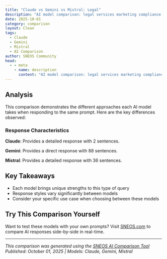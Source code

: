 ```yaml
---
title: "Claude vs Gemini vs Mistral: Legal"
description: "AI model comparison: legal services marketing compliance..."
date: 2025-10-01
category: comparison
layout: Clean
tags:
  - Claude
  - Gemini
  - Mistral
  - AI Comparison
author: SNEOS Community
head:
  - - meta
    - name: description
      content: "AI model comparison: legal services marketing compliance..."
---
```


<ChatComparison
  title="Claude vs Gemini vs Mistral: Legal"
  prompt="legal services marketing compliance"
  :responses='{
    "Claude": "# Legal Services Marketing Compliance Guide\n\nLegal marketing is heavily regulated to protect consumers and maintain professional standards. Here are the key compliance areas:\n\n## Core Regulatory Framework\n\n### **Professional Rules**\n- **Model Rules of Professional Conduct** (adopted by most states)\n- **State bar regulations** (vary by jurisdiction)\n- **Advertising rules** specific to legal services\n- **Solicitation restrictions**\n\n### **Federal Regulations**\n- **FTC Act** - Truth in advertising\n- **CAN-SPAM Act** - Email marketing\n- **TCPA** - Phone and text marketing\n- **ADA compliance** for websites\n\n## Key Compliance Requirements\n\n### **Truthful \u0026 Not Misleading**\n- \u2705 Accurate case results and credentials\n- \u2705 Clear fee structures\n- \u274C Guaranteed outcomes\n- \u274C Misleading specialization claims\n\n### **Required Disclaimers**\n- \u0022Attorney Advertising\u0022 (where required)\n- \u0022Prior results do not guarantee similar outcomes\u0022\n- Geographic limitations of practice\n- Responsible attorney identification\n\n### **Prohibited Practices**\n- False or misleading statements\n- Improper solicitation of clients\n- Sharing confidential client information\n- Creating unjustified expectations\n\n## Marketing Channel Compliance\n\n### **Website Requirements**\n- Professional responsibility disclaimers\n- Clear contact information\n- Accurate attorney profiles\n- Proper use of testimonials\n- ADA accessibility compliance\n\n### **Social Media Guidelines**\n- Professional tone and content\n- Privacy settings awareness\n- Client confidentiality protection\n- Proper disclaimers on posts\n\n### **Email Marketing**\n- CAN-SPAM compliance\n- Clear opt-out mechanisms\n- Professional communication standards\n- Confidentiality protections\n\n### **Pay-Per-Click Advertising**\n- Accurate ad copy\n- Proper landing page disclaimers\n- Geographic targeting accuracy\n- Compliant keyword usage\n\n## Best Practices\n\n### **Documentation**\n- Keep records of all marketing materials\n- Document compliance reviews\n- Maintain approval processes\n- Track client acquisition sources\n\n### **Regular Review**\n- Annual compliance audits\n- Stay updated on rule changes\n- Review competitor practices\n- Monitor online reputation\n\n### **Professional Development**\n- CLE courses on marketing ethics\n- Bar association guidance\n- Industry best practices\n- Consultation with marketing compliance experts\n\n## Common Violations to Avoid\n\n- **Misleading specialization claims**\n- **Improper use of client testimonials**\n- **Failure to include required disclaimers**\n- **Soliciting clients inappropriately**\n- **Making outcome guarantees**\n\n## State-Specific Considerations\n\nEach state has unique requirements:\n- Review local bar rules\n- Check advertising approval requirements\n- Understand solicitation restrictions\n- Know disclaimer requirements\n\nWould you like me to elaborate on any specific aspect of legal marketing compliance or discuss requirements for a particular marketing channel?",
    "Gemini": "Okay, let\u0027s break down legal services marketing compliance. This is a crucial area for any lawyer or law firm because marketing that violates ethical rules can lead to disciplinary action, sanctions, and damage to reputation.\n\n**Core Principles and Key Areas of Compliance**\n\nThe overarching goal of legal marketing compliance is to ensure that all advertising and promotional materials are:\n\n*   **Truthful and Not Misleading:**  Accuracy is paramount. No false promises, exaggerated claims, or omissions of crucial information.\n*   **Non-Deceptive:**  The message should not be likely to confuse or deceive a reasonable person.\n*   **Compliant with Specific Rules:**  Every jurisdiction has its own set of rules governing lawyer advertising, typically based on the American Bar Association (ABA) Model Rules of Professional Conduct, but often with local variations.\n\nHere are key areas to focus on:\n\n1.  **Accurate and Verifiable Information:**\n\n    *   **Expertise and Specialization:**  Be careful when claiming specialization.  Many jurisdictions require certification by a recognized organization before you can advertise as a \u0022specialist\u0022 in a particular area of law. If you are not certified, you can state you concentrate your practice in a particular field.\n    *   **Experience and Track Record:**  Don\u0027t exaggerate your years of experience, number of cases won, or success rates.  Avoid language that implies a guaranteed outcome. Use phrases such as \u0022we have successfully represented clients in similar cases.\u0022\n    *   **Fees and Costs:**  Clearly and accurately disclose fee structures, payment terms, and potential costs. Disclose if the client will be responsible for paying court fees, deposition fees, and expert witness fees. Be especially careful when advertising \u0022no fee unless you win\u0022 or \u0022contingency fee\u0022 arrangements.  Explain the percentage, what expenses are deducted from the recovery, and any other conditions.\n    *   **Awards and Recognition:**  Be transparent about the criteria for any awards or recognition mentioned.  Avoid implying that an award guarantees superior legal services.\n\n2.  **Prohibited Content:**\n\n    *   **False or Misleading Statements:**  This is the foundation.  Anything untrue, unsubstantiated, or likely to create a false impression is off-limits.\n    *   **Unjustified Expectations:**  Do not create unrealistic expectations.  Statements like \u0022We guarantee you\u0027ll win!\u0022 are almost always unethical.\n    *   **Implying Improper Influence:**  Do not suggest you can influence a judge, government official, or other decision-maker through improper means.\n    *   **Solicitation of Vulnerable Clients:**  Avoid targeting individuals who are particularly vulnerable (e.g., accident victims in hospitals) with unsolicited offers of legal services.  Rules against direct, in-person solicitation are often strict.\n    *   **Use of Actors/Models without Disclosure:** If actors or models are used, it should be explicitly stated so that consumers are not misled.\n\n3.  **Disclosure Requirements:**\n\n    *   **Firm Name and Contact Information:**  Ensure your firm\u0027s name and contact information are prominently displayed on all advertising materials.\n    *   **Jurisdictional Limitations:** If you are licensed to practice only in certain jurisdictions, clearly state that.\n    *   **\u0022Advertising Material\u0022 Designation:** Some jurisdictions require that advertisements be clearly labeled as such.\n    *   **Disclaimers:** Use disclaimers to clarify any potential misunderstandings or limitations (e.g., \u0022Past results are not indicative of future outcomes,\u0022 \u0022This information is for educational purposes only and does not constitute legal advice\u0022).\n\n4.  **Specific Advertising Channels:**\n\n    *   **Websites:**  Your website must comply with all advertising rules. Pay attention to testimonials, case results, and blog content.\n    *   **Social Media:**  Social media marketing requires the same level of compliance as traditional advertising. Monitor comments and posts to ensure they are accurate and do not violate ethical rules.\n    *   **Email Marketing:**  Comply with CAN-SPAM Act requirements (e.g., providing an opt-out mechanism).  Avoid sending unsolicited emails to potential clients.\n    *   **Print Advertising:**  Review print ads carefully for accuracy and compliance with disclosure requirements.\n    *   **Television and Radio:**  Comply with FCC regulations and advertising rules.\n    *   **Pay-Per-Click (PPC) Advertising:**  Ensure your ad copy and landing pages are accurate and compliant.  Be careful about using competitor names in your ad copy.\n\n5.  **Client Testimonials and Endorsements:**\n\n    *   **Authenticity:**  Testimonials must be genuine and reflect the honest opinions of the client.\n    *   **Truthfulness:**  Do not use testimonials that contain false or misleading statements.\n    *   **Client Consent:**  Obtain informed consent from the client before using their testimonial.\n    *   **Disclaimers (if needed):**  Include a disclaimer stating that past results do not guarantee future outcomes.\n    *   **Compliance with Privacy Laws:**  Make sure you comply with privacy regulations.\n\n6.  **Referral Fees and Agreements:**\n\n    *   **Disclosure:**  Disclose any referral fees or agreements to the client.\n    *   **Reasonableness:**  Ensure the referral fee is reasonable and does not violate ethical rules.\n    *   **Written Agreements:**  Document referral agreements in writing.\n\n7.  **Record Keeping:**\n\n    *   **Maintain copies of all advertising materials:**  Keep records of all advertising and promotional materials, including the dates they were published and where they appeared.  This is crucial for demonstrating compliance in the event of a complaint.\n\n**Practical Steps for Compliance:**\n\n*   **Know the Rules:**  Thoroughly review and understand the advertising rules in each jurisdiction where you practice or advertise.  Stay updated on changes to the rules.\n*   **Designate a Compliance Officer:**  Assign someone within your firm to be responsible for reviewing all marketing materials for compliance.\n*   **Training:**  Provide regular training to all lawyers and marketing staff on ethical advertising rules.\n*   **Review Process:**  Implement a formal review process for all advertising materials before they are published.\n*   **Seek Advice:**  Consult with ethics counsel or a legal marketing compliance expert if you have any doubts about the compliance of your advertising.\n*   **Monitor and Audit:**  Regularly monitor your online presence and advertising campaigns to ensure they remain compliant. Conduct periodic audits of your marketing materials and processes.\n*   **Document Everything:** Keep records of all marketing activities, including approvals, revisions, and supporting documentation.\n\n**Consequences of Non-Compliance:**\n\n*   **Disciplinary Action:**  Bar associations can impose sanctions, including suspension or disbarment.\n*   **Reprimands and Fines:**  You may receive a public reprimand or be required to pay a fine.\n*   **Loss of Clients:**  Unethical advertising can damage your reputation and lead to a loss of clients.\n*   **Civil Lawsuits:** Misleading or deceptive advertising can lead to civil lawsuits from consumers or competitors.\n\n**Resources:**\n\n*   **American Bar Association (ABA):** The ABA Model Rules of Professional Conduct provide a framework for ethical advertising.\n*   **State Bar Associations:**  Each state bar association has its own set of advertising rules.\n*   **Legal Ethics Experts:**  Consult with attorneys who specialize in legal ethics and advertising compliance.\n\n**Key Considerations for Specific Situations:**\n\n*   **New Technologies (AI, etc.):**  As AI becomes more integrated into legal marketing, it\u0027s important to be transparent about its use and ensure that AI-generated content is accurate and does not mislead.  Carefully review AI-generated content to ensure it does not violate ethical rules.\n*   **Multi-Jurisdictional Practices:**  If you practice in multiple states, you must comply with the advertising rules of each jurisdiction. This can be complex, so it\u0027s important to have a clear understanding of the rules in each state.\n*   **Partnerships and Joint Ventures:**  If you are advertising as part of a partnership or joint venture, ensure that the advertising is accurate and does not mislead consumers about the nature of the relationship.\n\nBy understanding and adhering to these principles, you can ethically and effectively market your legal services while avoiding potential disciplinary action and protecting your reputation. Good luck!\n",
    "Mistral": "Legal services marketing compliance is crucial to ensure that law firms and legal professionals adhere to ethical guidelines and regulations set by governing bodies such as the American Bar Association (ABA) in the United States or equivalent organizations in other countries. Here are some key points to consider for compliance:\n\n### 1. **Ethical Advertising Rules**\n   - **Truthfulness and Accuracy:** All marketing materials must be truthful and not misleading. This includes advertisements, websites, social media posts, and any other promotional content.\n   - **Avoiding False Promises:** Lawyers should not make promises or guarantees about the outcome of a case.\n   - **Disclaimers:** Include necessary disclaimers to clarify the nature of the services and any limitations.\n\n### 2. **Client Confidentiality**\n   - **Protecting Client Information:** Ensure that client information is kept confidential and not used in marketing materials without explicit consent.\n   - **Testimonials and Case Studies:** If using client testimonials or case studies, obtain written consent and ensure that any identifying information is anonymized unless permission is granted.\n\n### 3. **Solicitation Rules**\n   - **Direct Solicitation:** Be aware of rules regarding direct solicitation of clients, especially in sensitive situations like personal injury or wrongful death cases.\n   - **Cold Calling and Emails:** Follow regulations on cold calling and unsolicited emails to avoid being perceived as harassing potential clients.\n\n### 4. **Website and Online Marketing**\n   - **Website Content:** Ensure that the website content is accurate, up-to-date, and compliant with ethical guidelines.\n   - **SEO and PPC:** Use search engine optimization (SEO) and pay-per-click (PPC) advertising ethically, avoiding misleading keywords or claims.\n   - **Social Media:** Maintain professionalism and ethical standards on social media platforms.\n\n### 5. **Advertising Fees and Costs**\n   - **Transparency:** Clearly state any fees or costs associated with legal services in all marketing materials.\n   - **Avoiding Bait-and-Switch:** Do not advertise low fees to attract clients and then charge higher fees later.\n\n### 6. **Professional Conduct**\n   - **Respect for the Legal Profession:** Ensure that all marketing efforts respect the dignity and integrity of the legal profession.\n   - **Avoiding Comparisons:** Be cautious about comparing your services to those of other lawyers or firms, as this can be seen as unethical.\n\n### 7. **Regulatory Compliance**\n   - **State Bar Rules:** Familiarize yourself with the specific rules and regulations of your state bar association.\n   - **International Compliance:** If marketing internationally, be aware of the legal and ethical standards in those jurisdictions.\n\n### 8. **Continuing Education**\n   - **Stay Updated:** Keep up-to-date with changes in marketing regulations and ethical guidelines through continuing legal education (CLE) courses.\n\n### 9. **Reviews and Ratings**\n   - **Authenticity:** Ensure that any reviews or ratings used in marketing are authentic and not manipulated.\n   - **Transparency:** Clearly indicate if reviews or ratings are solicited or incentivized.\n\n### 10. **Data Privacy**\n   - **Compliance with Privacy Laws:** Ensure compliance with data privacy laws such as GDPR (General Data Protection Regulation) in Europe or CCPA (California Consumer Privacy Act) in the United States.\n\n### Best Practices\n- **Consult with Experts:** Regularly consult with legal marketing experts and ethics advisors to ensure compliance.\n- **Internal Policies:** Develop and enforce internal policies and procedures for marketing compliance.\n- **Regular Audits:** Conduct regular audits of marketing materials and practices to ensure ongoing compliance.\n\nBy adhering to these guidelines, legal professionals can effectively market their services while maintaining ethical standards and regulatory compliance."
  }'
  published-date="19:24"
/>

## Analysis

This comparison demonstrates the different approaches each AI model takes when responding to the same prompt. Here are the key differences observed:

### Response Characteristics

**Claude**: Provides a detailed response with 2 sentences. 

**Gemini**: Provides a direct response with 88 sentences. 

**Mistral**: Provides a detailed response with 36 sentences. 

## Key Takeaways

- Each model brings unique strengths to this type of query
- Response styles vary significantly between models
- Consider your specific use case when choosing between these models

## Try This Comparison Yourself

Want to test these models with your own prompts? Visit [SNEOS.com](https://sneos.com) to compare AI responses side-by-side in real-time.

---

*This comparison was generated using the [SNEOS AI Comparison Tool](https://sneos.com)*
*Published: October 01, 2025 | Models: Claude, Gemini, Mistral*
